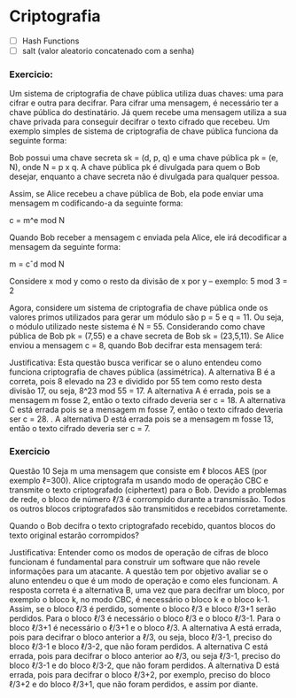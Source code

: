 <!-- --- -->
<!-- hide: navigation -->
<!-- --- -->


# Criptografia


- [ ] Hash Functions
- [ ] salt (valor aleatorio concatenado com a senha)

### Exercicio:
Um sistema de criptografia de chave pública utiliza duas chaves: uma para cifrar e outra para decifrar. Para cifrar uma mensagem, é necessário ter a chave pública do destinatário. Já quem recebe uma mensagem utiliza a sua chave privada para conseguir decifrar o texto cifrado que recebeu. Um exemplo simples de sistema de criptografia de chave pública funciona da seguinte forma:

Bob possui uma chave secreta sk = (d, p, q) e uma chave pública pk = (e, N), onde N = p x q. A chave pública pk é divulgada para quem o Bob desejar, enquanto a chave secreta não é divulgada para qualquer pessoa. 

Assim, se Alice recebeu a chave pública de Bob, ela pode enviar uma mensagem m codificando-a da seguinte forma:

c = m^e mod N

Quando Bob receber a mensagem c enviada pela Alice, ele irá decodificar a mensagem da seguinte forma:

m = cˆd mod N

Considere x mod y como o resto da divisão de x por y – exemplo: 5 mod 3 = 2

Agora, considere um sistema de criptografia de chave pública onde os valores primos utilizados para gerar um módulo são p = 5 e q = 11. Ou seja, o módulo utilizado neste sistema é N = 55. Considerando como chave pública de Bob pk = (7,55) e a chave secreta de Bob sk = (23,5,11). Se Alice enviou a mensagem c = 8, quando Bob decifrar esta mensagem terá:

Justificativa:
Esta questão busca verificar se o aluno entendeu como funciona criptografia de chaves pública (assimétrica). A alternativa B é a correta, pois 8 elevado na 23 e dividido por 55 tem como resto desta divisão 17, ou seja, 8^23 mod 55 = 17. A alternativa A é errada, pois se a mensagem m fosse 2, então o texto cifrado deveria ser c = 18. A alternativa C está errada pois se a mensagem m fosse 7, então o texto cifrado deveria ser c = 28. . A alternativa D está errada pois se a mensagem m fosse 13, então o texto cifrado deveria ser c = 7.


### Exercicio
Questão 10
Seja m uma mensagem que consiste em ℓ blocos AES (por exemplo ℓ=300). Alice criptografa m usando modo de operação CBC e transmite o texto criptografado (ciphertext) para o Bob. Devido a problemas de rede, o bloco de número ℓ/3 é corrompido durante a transmissão. Todos os outros blocos criptografados são transmitidos e recebidos corretamente. 

Quando o Bob decifra o texto criptografado recebido, quantos blocos do texto original estarão corrompidos?

Justificativa:
Entender como os modos de operação de cifras de bloco funcionam é fundamental para construir um software que não revele informações para um atacante. A questão tem por objetivo avaliar se o aluno entendeu o que é um modo de operação e como eles funcionam. A resposta correta é a alternativa B, uma vez que para decifrar um bloco, por exemplo o bloco k, no modo CBC, é necessário o bloco k e o bloco k-1. Assim, se o bloco ℓ/3 é perdido, somente o bloco ℓ/3 e bloco ℓ/3+1 serão perdidos. Para o bloco ℓ/3 é necessário o bloco ℓ/3 e o bloco ℓ/3-1. Para o bloco ℓ/3+1 é necessário o ℓ/3+1 e o bloco ℓ/3. A alternativa A está errada, pois para decifrar o bloco anterior a  ℓ/3, ou seja, bloco ℓ/3-1, preciso do bloco ℓ/3-1 e bloco ℓ/3-2, que não foram perdidos. A alternativa C está errada, pois para decifrar o bloco anterior ao ℓ/3, ou seja ℓ/3-1, preciso do bloco ℓ/3-1 e do bloco ℓ/3-2, que não foram perdidos. A alternativa D está errada, pois para decifrar o bloco ℓ/3+2, por exemplo, preciso do bloco ℓ/3+2 e do bloco ℓ/3+1, que não foram perdidos, e assim por diante.
